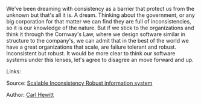 We've been dreaming with consistency as a barrier that protect us from the unknown but that's all it is. A dream. Thinking about the government, or any big corporation for that matter we can find they are full of inconsistencies, so it is our knowledge of the nature. But if we stick to the organizations and think it through the Cornway's Law, where we design software similar in structure to the company's, we can admit that in the best of the world we have a great organizations that scale, are failure tolerant and robust. Inconsistent but robust. It would be more clear to think our software systems under this lenses, let's agree to disagree an move forward and up.

Links:
[](logic_consistency_bridge_to_software.md)
[](the_truth_is_in_the_log.md)

Source:
[Scalable Inconsistency Robust information system](https://www.youtube.com/watch?v=_R65RrishcY&ab_channel=InconsistencyRobustness)

Author:
[Carl Hewitt](../authors/carl_hewitt.md)